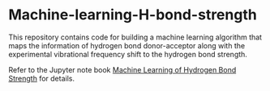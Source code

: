 # Machine-learning-H-bond-strength

This repository contains code for building a machine learning algorithm that maps the information of hydrogen bond donor-acceptor along with the experimental vibrational frequency shift to the hydrogen bond strength.

Refer to the Jupyter note book [Machine Learning of Hydrogen Bond Strength](https://github.com/Lei-Lei-alpha/Machine-learning-H-bond-strength/blob/main/ml_hbond/hbondml.ipynb) for details.
